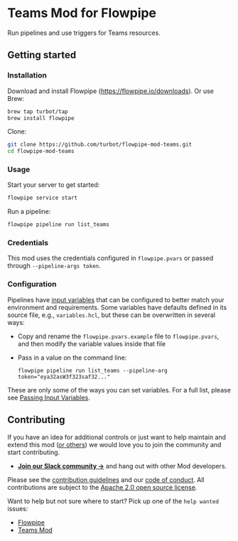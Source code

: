 # Teams Mod for Flowpipe

Run pipelines and use triggers for Teams resources.

## Getting started

### Installation

Download and install Flowpipe (https://flowpipe.io/downloads). Or use Brew:

```sh
brew tap turbot/tap
brew install flowpipe
```

Clone:

```sh
git clone https://github.com/turbot/flowpipe-mod-teams.git
cd flowpipe-mod-teams
```

### Usage

Start your server to get started:

```sh
flowpipe service start
```

Run a pipeline:

```sh
flowpipe pipeline run list_teams
```

### Credentials

This mod uses the credentials configured in `flowpipe.pvars` or passed through `--pipeline-args token`.

### Configuration

Pipelines have [input variables](https://flowpipe.io/docs/using-flowpipe/mod-variables) that can be configured to better match your environment and requirements. Some variables have defaults defined in its source file, e.g., `variables.hcl`, but these can be overwritten in several ways:

- Copy and rename the `flowpipe.pvars.example` file to `flowpipe.pvars`, and then modify the variable values inside that file
- Pass in a value on the command line:

  ```shell
  flowpipe pipeline run list_teams --pipeline-arg token="eya32asW3f323saf32..."
  ```

These are only some of the ways you can set variables. For a full list, please see [Passing Input Variables](https://flowpipe.io/docs/using-flowpipe/mod-variables#passing-input-variables).

## Contributing

If you have an idea for additional controls or just want to help maintain and extend this mod ([or others](https://github.com/topics/flowpipe-mod)) we would love you to join the community and start contributing.

- **[Join our Slack community →](https://flowpipe.io/community/join)** and hang out with other Mod developers.

Please see the [contribution guidelines](https://github.com/turbot/flowpipe/blob/main/CONTRIBUTING.md) and our [code of conduct](https://github.com/turbot/flowpipe/blob/main/CODE_OF_CONDUCT.md). All contributions are subject to the [Apache 2.0 open source license](https://github.com/turbot/flowpipe-mod-teams/blob/main/LICENSE).

Want to help but not sure where to start? Pick up one of the `help wanted` issues:

- [Flowpipe](https://github.com/turbot/flowpipe/labels/help%20wanted)
- [Teams Mod](https://github.com/turbot/flowpipe-mod-teams/labels/help%20wanted)